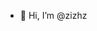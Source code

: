 - 👋 Hi, I’m @zizhz
<!---
zizhz/zizhz is a ✨ special ✨ repository because its `README.md` (this file) appears on your GitHub profile.
You can click the Preview link to take a look at your changes.
--->
